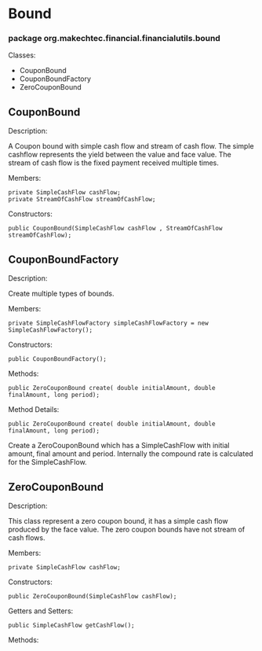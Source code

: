 
# Bound #
### package org.makechtec.financial.financialutils.bound ###

Classes:

- CouponBound
- CouponBoundFactory
- ZeroCouponBound


## CouponBound ##

Description:

A Coupon bound with simple cash flow and stream of cash flow.
The simple cashflow represents the yield between the value and face value.
The stream of cash flow is the fixed payment received multiple times.

Members:

    private SimpleCashFlow cashFlow;
    private StreamOfCashFlow streamOfCashFlow;

Constructors:

    public CouponBound(SimpleCashFlow cashFlow , StreamOfCashFlow streamOfCashFlow);

## CouponBoundFactory ##

Description:

Create multiple types of bounds.

Members:

    private SimpleCashFlowFactory simpleCashFlowFactory = new SimpleCashFlowFactory();

Constructors:

    public CouponBoundFactory();

Methods:

    public ZeroCouponBound create( double initialAmount, double finalAmount, long period);



Method Details:

    public ZeroCouponBound create( double initialAmount, double finalAmount, long period);

Create a ZeroCouponBound which has a SimpleCashFlow with initial amount, final amount and period. Internally the compound rate is calculated for the SimpleCashFlow.


## ZeroCouponBound ##

Description:

This class represent a zero coupon bound, it has a simple cash flow produced by the face value.
The zero coupon bounds have not stream of cash flows.

Members:

    private SimpleCashFlow cashFlow;

Constructors:

    public ZeroCouponBound(SimpleCashFlow cashFlow);

Getters and Setters:

    public SimpleCashFlow getCashFlow();

Methods: